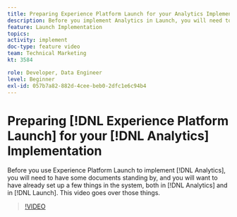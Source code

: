 ```yaml
---
title: Preparing Experience Platform Launch for your Analytics Implementation
description: Before you implement Analytics in Launch, you will need to have some documents standing by, and you will have wanted to set up a few things in the system, both in Analytics and in Launch. This video goes over those things.
feature: Launch Implementation
topics: 
activity: implement
doc-type: feature video
team: Technical Marketing
kt: 3584

role: Developer, Data Engineer
level: Beginner
exl-id: 057b7a82-882d-4cee-beb0-2dfc1e6c94b4
---
```

# Preparing [!DNL Experience Platform Launch] for your [!DNL Analytics] Implementation

Before you use Experience Platform Launch to implement [!DNL Analytics], you will need to have some documents standing by, and you will want to have already set up a few things in the system, both in [!DNL Analytics] and in [!DNL Launch]. This video goes over those things.

>[!VIDEO](https://video.tv.adobe.com/v/28752/?quality=12)
